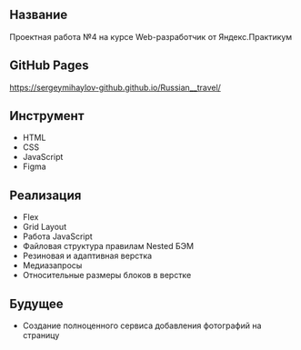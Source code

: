 ## Название
Проектная работа №4 
на курсе Web-разработчик от Яндекс.Практикум

## GitHub Pages 
https://sergeymihaylov-github.github.io/Russian__travel/

## Инструмент
* HTML
* CSS
* JavaScript
* Figma

## Реализация
* Flex
* Grid Layout
* Работа JavaScript
* Файловая структура правилам Nested БЭМ
* Резиновая и адаптивная верстка
* Медиазапросы
* Относительные размеры блоков в верстке

## Будущее
* Создание полноценного сервиса добавления фотографий на страницу
